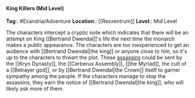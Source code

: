 #### King Killers (Mid Level)
**Tag**:: #Exandria/Adventure
**Location**:: [[Rexxentrum]]
**Level**:: Mid Level

 The characters intercept a cryptic note which indicates that there will be an attempt on King [[Bertrand Dwendal]]'s life the next time the monarch makes a public appearance. The characters are too inexperienced to get an audience with [[Bertrand Dwendal|the king]] or anyone close to him, so it's up to the characters to thwart the plot. These [assassins](https://www.dndbeyond.com/monsters/assassin) could be sent by the [[Kryn Dynasty]], the [[Cerberus Assembly]], [[the Myriad]], the cult of a [[Betrayer god]], or by [[Bertrand Dwendal|the Crown]] itself to garner sympathy among the people. If the characters manage to stop the assassins, they earn the notice of [[Bertrand Dwendal|the king]], who will likely ask more of them.
